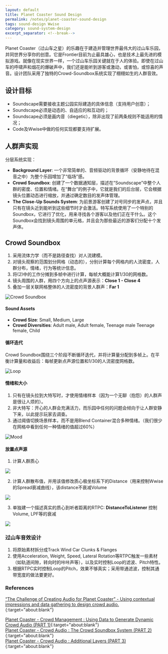```yaml
---
layout: default
title: Planet Coaster Sound Design
permalink: /notes/planet-coaster-sound-design
tags: sound-design Wwise
category: sound-system-design
excerpt_separator: <!--break-->
---
```

Planet Coaster（过山车之星）的乐趣在于建造并管理世界最伟大的过山车乐园，并同世界分享你的创意。它是Frontier目前为止最具雄心，也是技术上最先进的模拟游戏。就像在现实世界一样，一个过山车乐园关键就在于人的体验。即使在过山车的呼啸声和烟花的爆破声中，我们还是能听到游客或激动，或害怕，或惊喜的声音。设计团队采用了独特的Crowd-Soundbox系统实现了栩栩如生的人群音效。

<!--break-->

## 设计目标

* Soundscape需要接收主题公园实际建造的具体信息（支持用户创意）；
* Soundscape必须是动态的、自适应的和互动的；
* Soundscape必须是画内音（diegetic），除非出现了前两条规则不能适用的情况；
* Code及Wwise中做的任何实现都要支持扩展。

##  人群声实现

分层系统实现：

* **Background Layer**: 一个非常简单的、音频驱动的背景循环（安静地待在混音之中）为整个乐园增加了“临场”感。
* **Crowd Soundbox**: 创建了一个数据通知层，描述在“Soundscape”中整个人群的密度、位置和情绪。在“舞台”的例子中，它就是我们的后台层，它会根据镜头位置动态进行缩放，并通过确定数目的发声体管理。
* **The Close-Up Sounds System**: 为前景游客创建了对号同步的发声点，并且只有在镜头近到能听到这些细节时才会激活。特写系统使用了一个特别的Soundbox，它进行了优化，用来寻找各个游客以及他们正在干什么。这个Soundbox会找到镜头周围的单元格，并且会为那些最近的游客们分配十个发声体。

## Crowd Soundbox

1. 采用流体力学（而不是路径查找）对人流建模。
2. 对镜头观察的范围划分网格（动态的），分别计算每个网格内的人流密度，人群分布，情绪，行为等统计信息。
3. 将(2)中的工作分摊到多帧中进行计算，每帧大概能计算1/30的网格数。
4. 镜头周围的人群，用四个方向上的点声源表示：**Close 1 - Close 4**
5. 叠加一层关联网格整体的人流密度的背景人群声：**Far 1**

![Crowd Soundbox](http://info.audiokinetic.com/hubfs/Blog_Images/Planet%20Coaster/Blog2/Blog2_Image_05_ExtractingDataFromCrowdSimulation.png "Crowd Soundbox")

#### Sound Assets
* **Crowd Size**: Small, Medium, Large
* **Crowd Diversities**: Adult male, Adult female, Teenage male Teenage female, Child

#### 循环迭代

Crowd Soundbox围绕三个阶段不断循环迭代，并将计算量分配到多帧上。在平衡计算量和收益后：每帧更新点声源位置和1/30的人流密度网格数。

![Loop](http://info.audiokinetic.com/hubfs/Blog_Images/Planet%20Coaster/Blog2/Blog2_Image_07_SoundBoxLoopImage.png "Loop")

#### 情绪和大小

1. 只有在镜头拉到大特写时，才使用情绪样本（因为一个无聊（抱怨）的人群声是很让人烦的）。
2. 非大特写：开心的人群会充满活力，而乐园中任何的问题会倾向于让人群安静下来，以此提示玩家去调查。
3. 通过阈值切换场景样本，而不是用Blend Container混合多种情绪。（我们很少在网格中看到任何一种情绪的值超过60%）

![Mood](http://info.audiokinetic.com/hubfs/Blog_Images/Planet%20Coaster/Blog2/Blog2_Image_09_CrowdMoodSwitchInWwise.png)

#### 放置点声源

1. 计算人群质心

![](http://info.audiokinetic.com/hubfs/Blog_Images/Planet%20Coaster/Blog2/Blog2_Image_11_CentreOfMassFormula.png)

2. 计算人群散布值，并用该值修改质心极坐标系下的Distance（用来控制Wwise的Spread衰减曲线），该distance不衰减Volume

![](http://info.audiokinetic.com/hubfs/Blog_Images/Planet%20Coaster/Blog2/Blog2_Image_12_TopDownViewOfCrowds.png)

3. 单独建一个描述真实的质心到听者距离的RTPC: **DistanceToListener** 控制Volume, LPF等的衰减

![](http://info.audiokinetic.com/hubfs/Blog_Images/Planet%20Coaster/Blog2/Blog2_Image_13_DunamicSpredInWwise.png)

### 过山车音效设计

1. 将原始素材拆分成Track Wind Car Clunks & Flanges
2. 使用Acceleration, Weight, Speed, Lateral Rotation等RTPC触发一些素材（如轨道间隙，转向时的咔咔声等），以及实时控制Loop的滤波、Pitch特性。
3. 根据RTPC实时控制Loop的Pitch，效果不够真实；采用带通滤波，控制其通带宽度的做法要更好。

### References

[“The Challenge of Creating Audio for Planet Coaster” - Using contextual impressions and data gathering to design crowd audio.](https://vimeo.com/255463243){:target="about:blank"}

[Planet Coaster - Crowd Management : Using Data to Generate Dynamic Crowd Audio (PART 1)](https://blog.audiokinetic.com/planet-coaster-part-1-crowd-management-using-data-to-generate-dynamic-crowd-audio/){:target="about:blank"}   
[Planet Coaster - Crowd Audio : The Crowd Soundbox System (PART 2)](https://blog.audiokinetic.com/planet-coaster-part-2-crowd-audio-the-crowd-soundbox-system/){:target="about:blank"}   
[Planet Coaster - Crowd Audio : Additional Layers (PART 3)](https://blog.audiokinetic.com/planet-coaster-crowd-audio-additional-layers-part-3/){:target="about:blank"}
